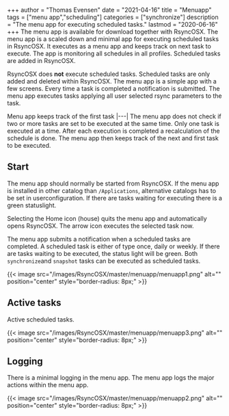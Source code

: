 +++
author = "Thomas Evensen"
date = "2021-04-16"
title =  "Menuapp"
tags = ["menu app","scheduling"]
categories = ["synchronize"]
description = "The menu app for executing scheduled tasks."
lastmod = "2020-06-16"
+++
The menu app is available for download together with RsyncOSX. The menu app is a scaled down and minimal app for executing scheduled tasks in RsyncOSX. It executes as a menu app and keeps track on next task to execute. The app is monitoring all schedules in all profiles. Scheduled tasks are added in RsyncOSX.

RsyncOSX does **not** execute scheduled tasks. Scheduled tasks are only added and deleted within RsyncOSX. The menu app is a simple app with a few screens. Every time a task is completed a notification is submitted. The menu app executes tasks applying all user selected rsync parameters to the task.

Menu app keeps track of the first task
|---|
The menu app does not check if two or more tasks are set to be executed at the same time. Only one task is executed at a time. After each execution is completed a recalculation of the schedule is done. The menu app then keeps track of the next and first task to be executed.

## Start

The menu app should normally be started from RsyncOSX. If the menu app is installed in other catalog than `/Applications`, alternative catalogs has to be set in userconfiguration.  If there are tasks waiting for executing there is a green statuslight.

Selecting the Home icon (house) quits the menu app and automatically opens RsyncOSX. The arrow icon executes the selected task now.

The menu app submits a notification when a scheduled tasks are completed. A scheduled task is either of type once, daily or weekly. If there are tasks waiting to be executed, the status light will be green. Both `synchronize`and `snapshot` tasks can be executed as scheduled tasks.

{{< image src="/images/RsyncOSX/master/menuapp/menuapp1.png" alt="" position="center" style="border-radius: 8px;" >}}

## Active tasks

Active scheduled tasks.

{{< image src="/images/RsyncOSX/master/menuapp/menuapp3.png" alt="" position="center" style="border-radius: 8px;" >}}

## Logging

There is a minimal logging in the menu app. The menu app logs the major actions within the menu app.

{{< image src="/images/RsyncOSX/master/menuapp/menuapp2.png" alt="" position="center" style="border-radius: 8px;" >}}
